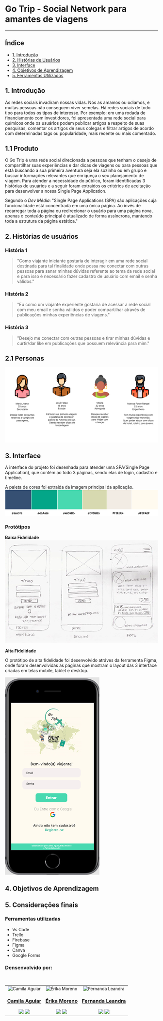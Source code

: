 # Go Trip - Social Network para amantes de viagens

---

## Índice

- [1. Introdução](#1-introdução)
- [2. Histórias de Usuários](#2-histórias-de-usuários)
- [3. Interface](#3-interface)
- [4. Objetivos de Aprendizagem](#4-objetivos-de-aprendizagem)
- [5. Ferramentas Utilizados](#7-ferramentas-utilizadas)

## 1. Introdução

As redes sociais invadiram nossas vidas. Nós as amamos ou odiamos, e muitas pessoas não conseguem viver semelas.
Há redes sociais de todo tipo para todos os tipos de interesse. Por exemplo: em uma rodada de financiamento com investidores, foi apresentada uma rede social para químicos onde os usuários podem publicar artigos a respeito de suas pesquisas, comentar os artigos de seus colegas e filtrar artigos de acordo com determinadas tags ou popularidade, mais recente ou mais comentado.

## 1.1 Produto

O Go Trip é uma rede social direcionada a pessoas que tenham o desejo de compartilhar suas experiências e dar dicas de viagens ou para pessoas que está buscando a sua primeira aventura seja ela sozinho ou em grupo e buscar informações relevantes que enriqueça o seu planejamento de viagem. Para atender a necessidade do público, foram identificadas 3 histórias de usuários e a seguir foram extraidos os critérios de aceitação para desenvolver a nossa Single Page Application.

Segundo o _Dev Média_: "Single Page Applications (SPA) são aplicações cuja funcionalidade está concentrada em uma única página. Ao invés de recarregar toda a página ou redirecionar o usuário para uma página nova, apenas o conteúdo principal é atualizado de forma assíncrona, mantendo toda a estrutura da página estática."

## 2. Histórias de usuários

### História 1
> "Como viajante iniciante gostaria de interagir em uma rede social destinada para tal finalidade onde possa me conectar com outras pessoas para sanar minhas dúvidas referente ao tema da rede social e para isso é necessário fazer cadastro de usuário com email e senha válidos."
### História 2
> "Eu como um viajante experiente gostaria de acessar a rede social com meu email e senha válidos e poder compartilhar através de publicações minhas experiências de viagens."
### História 3
> "Desejo me conectar com outras pessoas e tirar minhas dúvidas e curtir/dar like em publicações que possuem relevância para mim."

## 2.1 Personas 
 <div>
    <img alt="Proto persona" src="./src/img/readme-img/proto-personas.png">
  </div>

## 3. Interface

A interface do projeto foi desenhada para atender uma SPA(Single Page Application), que contém ao todo 3 páginas, sendo elas de login, cadastro e timeline.

A paleta de cores foi extraida da imagem principal da aplicação.
![paleta](./src/img/readme-img/palette.png)

### Protótipos

**Baixa Fidelidade**
![paper-prototype](./src/img/readme-img/paper-mobile-prototype.png)

**Alta Fidelidade**

O protótipo de alta fidelidade foi desenvolvido atráves da ferramenta Figma, onde foram desenvolvidas as páginas que mostram o layout das 3 interface criadas em telas mobile, tablet e desktop.

![mobile](./src/img/readme-img/mobile-gif.gif)

## 4. Objetivos de Aprendizagem

## 5. Considerações finais
### Ferramentas utilizadas
- Vs Code
- Trello
- Firebase
- Figma
- Canva
- Google Forms

### Densenvolvido por:

<table>
<td>
  <div align= "center">
    <img alt="Camila Aguiar" height="150" src="https://avatars.githubusercontent.com/u/97450471?v=4"> 
  </div>
  <h3 align="center"><a href="https://github.com/Cahaguiar">Camila Aguiar</a></h3>
  <div align="center">
    <a href = "mailto:" target="_blank"><img src="https://img.shields.io/badge/Gmail-D14836?style=for-the-badge&logo=gmail&logoColor=white"></a>
    <a href="" target="_blank"><img src="https://img.shields.io/badge/-LinkedIn-%230077B5?style=for-the-badge&logo=linkedin&logoColor=white"></a>
  </div>
</td>

<td>
  <div align= "center">
    <img alt="Érika Moreno" height="150" src="https://avatars.githubusercontent.com/u/60948460?v=4"> 
  </div>
  <h3 align="center"><a href="https://github.com/erikakrause">Érika Moreno</a></h3>
  <div align="center">
    <a href = "mailto:erika.kmoreno@gmail.com" target="_blank"><img src="https://img.shields.io/badge/Gmail-D14836?style=for-the-badge&logo=gmail&logoColor=white"></a>
    <a href="https://www.linkedin.com/in/erika-gkmoreno/" target="_blank"><img src="https://img.shields.io/badge/-LinkedIn-%230077B5?style=for-the-badge&logo=linkedin&logoColor=white"></a>
  </div>
</td>
<br>
<td>
  <div align= "center">
    <img alt="Fernanda Leandra" height="150" src="https://avatars.githubusercontent.com/u/92606913?v=4"> 
  </div>
  <h3 align="center"><a href="https://github.com/Fernanda741">Fernanda Leandra</a></h3>
  <div align="center">
    <a href = "mailto:mailto:fernanda2pc@gmail.com" target="_blank"><img src="https://img.shields.io/badge/Gmail-D14836?style=for-the-badge&logo=gmail&logoColor=white"></a>
     <a href="" target="_blank"><img src="https://img.shields.io/badge/-LinkedIn-%230077B5?style=for-the-badge&logo=linkedin&logoColor=white"></a>
  </div>
</td>
</table>
<table>
